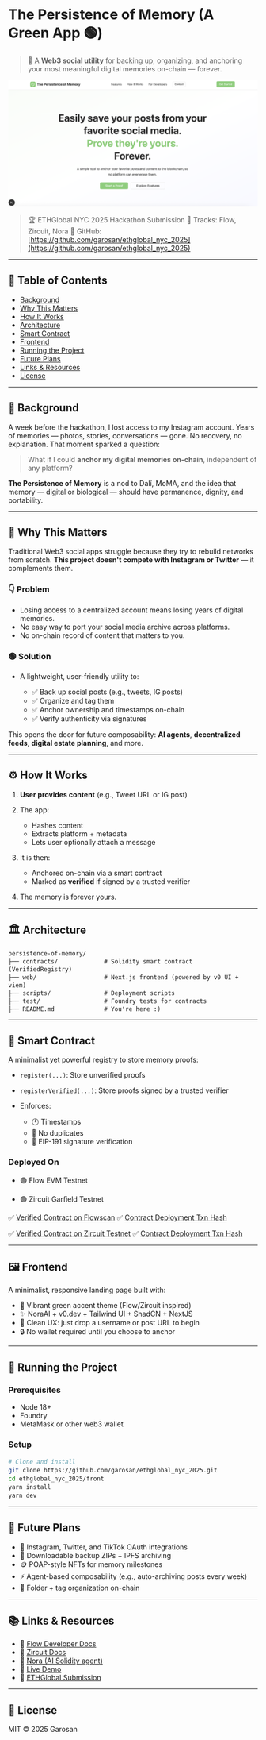 # The Persistence of Memory (A Green App 🟢)

> 🔗 A **Web3 social utility** for backing up, organizing, and anchoring your most meaningful digital memories on-chain — forever.

![screenshot](./front-screen.png)

> 🏆 ETHGlobal NYC 2025 Hackathon Submission
> 💸 Tracks: Flow, Zircuit, Nora
> 📂 GitHub: [https://github.com/garosan/ethglobal_nyc_2025](https://github.com/garosan/ethglobal_nyc_2025)

---

## 📖 Table of Contents

- [Background](#background)
- [Why This Matters](#why-this-matters)
- [How It Works](#how-it-works)
- [Architecture](#architecture)
- [Smart Contract](#smart-contract)
- [Frontend](#frontend)
- [Running the Project](#running-the-project)
- [Future Plans](#future-plans)
- [Links & Resources](#links--resources)
- [License](#license)

---

## 🎨 Background

A week before the hackathon, I lost access to my Instagram account. Years of memories — photos, stories, conversations — gone. No recovery, no explanation. That moment sparked a question:

> What if I could **anchor my digital memories on-chain**, independent of any platform?

**The Persistence of Memory** is a nod to Dalí, MoMA, and the idea that memory — digital or biological — should have permanence, dignity, and portability.

---

## 🧩 Why This Matters

Traditional Web3 social apps struggle because they try to rebuild networks from scratch. **This project doesn't compete with Instagram or Twitter** — it complements them.

### 👇 Problem

- Losing access to a centralized account means losing years of digital memories.
- No easy way to port your social media archive across platforms.
- No on-chain record of content that matters to you.

### 🟢 Solution

- A lightweight, user-friendly utility to:

  - ✅ Back up social posts (e.g., tweets, IG posts)
  - ✅ Organize and tag them
  - ✅ Anchor ownership and timestamps on-chain
  - ✅ Verify authenticity via signatures

This opens the door for future composability: **AI agents**, **decentralized feeds**, **digital estate planning**, and more.

---

## ⚙️ How It Works

1. **User provides content** (e.g., Tweet URL or IG post)
2. The app:

   - Hashes content
   - Extracts platform + metadata
   - Lets user optionally attach a message

3. It is then:

   - Anchored on-chain via a smart contract
   - Marked as **verified** if signed by a trusted verifier

4. The memory is forever yours.

---

## 🏛️ Architecture

```
persistence-of-memory/
├── contracts/             # Solidity smart contract (VerifiedRegistry)
├── web/                   # Next.js frontend (powered by v0 UI + viem)
├── scripts/               # Deployment scripts
├── test/                  # Foundry tests for contracts
├── README.md              # You're here :)
```

---

## 📜 Smart Contract

A minimalist yet powerful registry to store memory proofs:

- `register(...)`: Store unverified proofs
- `registerVerified(...)`: Store proofs signed by a trusted verifier
- Enforces:

  - 🕐 Timestamps
  - 🚫 No duplicates
  - 🔐 EIP-191 signature verification

### Deployed On

- 🟢 Flow EVM Testnet

- 🟢 Zircuit Garfield Testnet

✅ [Verified Contract on Flowscan](https://testnet.flowscan.io/evm/contract/0xDf0923Eaae5612ab144b1296D45D2740B336ba6b?tab=contract)
✅ [Contract Deployment Txn Hash](https://testnet.flowscan.io/evm/tx/0x8461dc9be122ad9347b68321a2906441655044ec31c64cb690bf9f530a53f331)

✅ [Verified Contract on Zircuit Testnet](https://explorer.garfield-testnet.zircuit.com/address/0x9C168ECBa01408DF02bd6C1C7A50EE0a63859b30?activeTab=3)
✅ [Contract Deployment Txn Hash](https://explorer.garfield-testnet.zircuit.com/tx/0x299f67113e496706955020a781c741187e83277867d01e4587013389f33e9544)

---

## 🖼️ Frontend

A minimalist, responsive landing page built with:

- 💚 Vibrant green accent theme (Flow/Zircuit inspired)
- ✨ NoraAI + v0.dev + Tailwind UI + ShadCN + NextJS
- 🧼 Clean UX: just drop a username or post URL to begin
- 🔒 No wallet required until you choose to anchor

---

## 🚀 Running the Project

### Prerequisites

- Node 18+
- Foundry
- MetaMask or other web3 wallet

### Setup

```bash
# Clone and install
git clone https://github.com/garosan/ethglobal_nyc_2025.git
cd ethglobal_nyc_2025/front
yarn install
yarn dev
```

---

## 🔮 Future Plans

- 📸 Instagram, Twitter, and TikTok OAuth integrations
- 🧾 Downloadable backup ZIPs + IPFS archiving
- 🪙 POAP-style NFTs for memory milestones
- ⚡ Agent-based composability (e.g., auto-archiving posts every week)
- 📂 Folder + tag organization on-chain

---

## 📚 Links & Resources

- 🔗 [Flow Developer Docs](https://developers.flow.com/)
- 🔗 [Zircuit Docs](https://docs.zircuit.com/)
- 🔗 [Nora (AI Solidity agent)](https://mynora.ai/)
- 🔗 [Live Demo](https://ethglobal-nyc-2025.vercel.app/)
- 📝 [ETHGlobal Submission](https://github.com/garosan/ethglobal_nyc_2025)

---

## 📄 License

MIT © 2025 Garosan
